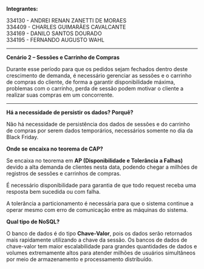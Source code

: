 **Integrantes:**  

334130 - ANDREI RENAN ZANETTI DE MORAES  
334409 - CHARLES GUIMARÃES CAVALCANTE  
334169 - DANILO SANTOS DOURADO  
334195 - FERNANDO AUGUSTO WAHL  

----

**Cenário 2 – Sessões e Carrinho de Compras**  

Durante esse período para que os pedidos sejam fechados dentro deste
crescimento de demanda, é necessário gerenciar as sessões e o carrinho de
compras do cliente, de forma a garantir dísponibilidade máxima, problemas
com o carrinho, perda de sessão podem motivar o cliente a realizar suas
compras em um concorrente.

----

**Há a necessidade de persistir os dados? Porquê?**  

Não há necessidade de persistência dos dados de sessões e do carrinho de 
compras por serem dados temporários, necessários somente no dia da Black Friday.  
  
  
**Onde se encaixa no teorema de CAP?**  

Se encaixa no teorema em **AP (Disponibilidade e Tolerância a Falhas)** 
devido a alta demanda de clientes nesta data, podendo chegar a milhões de 
registros de sessões e carrinhos de compras. 
  
É necessário disponibilidade para garantia de que todo request 
receba uma resposta bem sucedida ou com falha. 
  
A tolerância a particionamento é necessária para que o sistema continue 
a operar mesmo com erro de comunicação entre as máquinas do sistema.
  
    
**Qual tipo de NoSQL?**   

O banco de dados é do tipo **Chave-Valor**, pois os dados serão retornados 
mais rapidamente utilizando a chave da sessão. Os bancos de dados de chave-valor 
tem maior escalabilidade para grandes quantidades de dados e volumes extremamente 
altos para atender milhões de usuários simultâneos por meio de armazenamento 
e processamento distribuído. 
